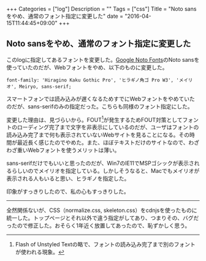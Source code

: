 +++
Categories = ["log"]
Description = ""
Tags = ["css"]
Title = "Noto sansをやめ、通常のフォント指定に変更した"
date = "2016-04-15T11:44:45+09:00"
+++

## Noto sansをやめ、通常のフォント指定に変更した
このlogに指定してあるフォントを変更した。[Google Noto Fonts](https://www.google.com/get/noto/#sans-lgc)のNoto sansを使っていたのだが、Webフォントをやめ、以下のものに変更した。

```
font-family: 'Hiragino Kaku Gothic Pro', 'ヒラギノ角ゴ Pro W3', 'メイリオ', Meiryo, sans-serif;
```

スマートフォンでは読み込みが遅くなるためすでにWebフォントをやめていたのだが、sans-serifのみの指定だった。こちらも同様のフォント指定にした。

変更した理由は、見づらいから。FOUT[^1]が発生するためFOUT対策としてフォントのローディング完了まで文字を非表示にしているのだが、ユーザはフォントの読み込み完了まで何も表示されていないWebサイトを見ることになる。その時間が最近長く感じたのでやめた。また、ほぼテキストだけのサイトなので、わざわざ重いWebフォントを使うメリットは薄い。

[^1]: Flash of Unstyled Textの略で、フォントの読み込み完了まで別のフォントが使われる現象。

sans-serifだけでもいいと思ったのだが、Win7のIE11でMSPゴシックが表示されるらしいのでメイリオを指定している。しかしそうなると、Macでもメイリオが表示される人もいると思い、ヒラギノを指定した。

印象がすっきりしたので、私の心もすっきりした。

----

全然関係ないが、CSS（normalize.css, skeleton.css）をcdnjsを使ったものに統一した。トップページとそれ以外で違う指定がしてあり、つまりその、バグだったので修正した。おそらく1年近く放置してあったので、恥ずかしく思う。